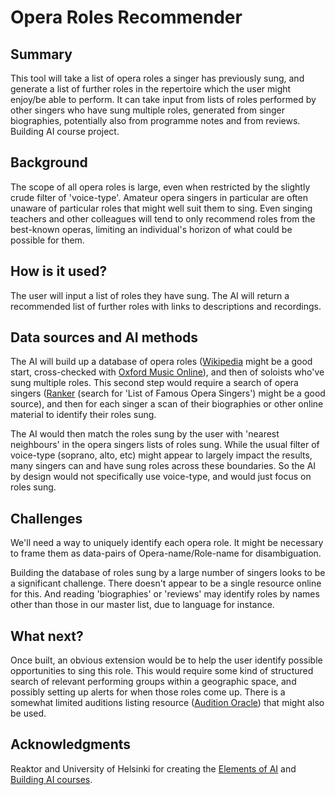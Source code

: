 # Opera Roles Recommender


## Summary

This tool will take a list of opera roles a singer has previously sung, and generate a list of further roles in the repertoire which the user might enjoy/be able to perform. It can take input from lists of roles performed by other singers who have sung multiple roles, generated from singer biographies, potentially also from programme notes and from reviews.  Building AI course project.


## Background

The scope of all opera roles is large, even when restricted by the slightly crude filter of 'voice-type'.  Amateur opera singers in particular are often unaware of particular roles that might well suit them to sing.  Even singing teachers and other colleagues will tend to only recommend roles from the best-known operas, limiting an individual's horizon of what could be possible for them.


## How is it used?

The user will input a list of roles they have sung.  The AI will return a recommended list of further roles with links to descriptions and recordings.


## Data sources and AI methods

The AI will build up a database of opera roles ([Wikipedia](https://en.wikipedia.org/wiki/Main_Page) might be a good start, cross-checked with [Oxford Music Online](https://www.oxfordmusiconline.com/page/1805)), and then of soloists who've sung multiple roles.  This second step would require a search of opera singers ([Ranker](https://www.ranker.com) (search for 'List of Famous Opera Singers') might be a good source), and then for each singer a scan of their biographies  or other online material to identify their roles sung.

The AI would then match the roles sung by the user with 'nearest neighbours' in the opera singers lists of roles sung.  While the usual filter of voice-type (soprano, alto, etc) might appear to largely impact the results, many singers can and have sung roles across these boundaries.  So the AI by design would not specifically use voice-type, and would just focus on roles sung.


## Challenges

We'll need a way to uniquely identify each opera role.  It might be necessary to frame them as data-pairs of Opera-name/Role-name for disambiguation.

Building the database of roles sung by a large number of singers looks to be a significant challenge.  There doesn't appear to be a single resource online for this.  And reading 'biographies' or 'reviews' may identify roles by names other than those in our master list, due to language for instance.


## What next?

Once built, an obvious extension would be to help the user identify possible opportunities to sing this role.  This would require some kind of structured search of relevant performing groups within a geographic space, and possibly setting up alerts for when those roles come up.  There is a somewhat limited auditions listing resource ([Audition Oracle](https://auditionoracle.com/auditions/?rbj=y)) that might also be used.


## Acknowledgments

Reaktor and University of Helsinki for creating the [Elements of AI](https://course.elementsofai.com/) and [Building AI courses](https://buildingai.elementsofai.com/).
